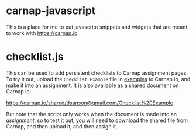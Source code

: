 # carnap-javascript

This is a place for me to put javascript snippets and widgets that are meant to work
with <https://carnap.io>.

# checklist.js

This can be used to add persistent checklists to Carnap assignment pages. To
try it out, upload the `Checklist Example` file in [examples](examples) to Carnap.io,
and make it into an assignment. It is also available as a shared document on
Carnap.io:

<https://carnap.io/shared/dsanson@gmail.com/Checklist%20Example>

But note that the script only works when the document is made into an
*assignment*, so to test it out, you will need to download the shared file from Carnap, and then upload it, and then assign it.

